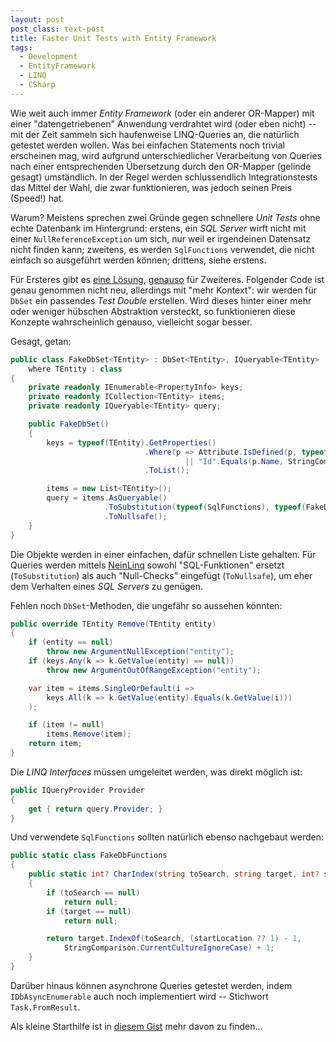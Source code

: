 ```yaml
---
layout: post
post_class: text-post
title: Faster Unit Tests with Entity Framework
tags:
  - Development
  - EntityFramework
  - LINQ
  - CSharp
---
```

Wie weit auch immer *Entity Framework* (oder ein anderer OR-Mapper) mit einer "datengetriebenen" Anwendung verdrahtet wird (oder eben nicht) -- mit der Zeit sammeln sich haufenweise LINQ-Queries an, die natürlich getestet werden wollen. Was bei einfachen Statements noch trivial erscheinen mag, wird aufgrund unterschiedlicher Verarbeitung von Queries nach einer entsprechenden Übersetzung durch den OR-Mapper (gelinde gesagt) umständlich. In der Regel werden schlussendlich Integrationstests das Mittel der Wahl, die zwar funktionieren, was jedoch seinen Preis (Speed!) hat.

Warum? Meistens sprechen zwei Gründe gegen schnellere *Unit Tests* ohne echte Datenbank im Hintergrund: erstens, ein *SQL Server* wirft nicht mit einer `NullReferenceException` um sich, nur weil er irgendeinen Datensatz nicht finden kann; zweitens, es werden `SqlFunctions` verwendet, die nicht einfach so ausgeführt werden können; drittens, siehe erstens.

Für Ersteres gibt es [eine Lösung][1], [genauso][0] für Zweiteres. Folgender Code ist genau genommen nicht neu, allerdings mit "mehr Kontext": wir werden für `DbSet` ein passendes *Test Double* erstellen. Wird dieses hinter einer mehr oder weniger hübschen Abstraktion versteckt, so funktionieren diese Konzepte wahrscheinlich genauso, vielleicht sogar besser.

Gesagt, getan:

```csharp
public class FakeDbSet<TEntity> : DbSet<TEntity>, IQueryable<TEntity>
    where TEntity : class
{
    private readonly IEnumerable<PropertyInfo> keys;
    private readonly ICollection<TEntity> items;
    private readonly IQueryable<TEntity> query;

    public FakeDbSet()
    {
        keys = typeof(TEntity).GetProperties()
                              .Where(p => Attribute.IsDefined(p, typeof(KeyAttribute))
                                       || "Id".Equals(p.Name, StringComparison.Ordinal))
                              .ToList();

        items = new List<TEntity>();
        query = items.AsQueryable()
                     .ToSubstitution(typeof(SqlFunctions), typeof(FakeDbFunctions))
                     .ToNullsafe();
    }
}
```

Die Objekte werden in einer einfachen, dafür schnellen Liste gehalten. Für Queries werden mittels [NeinLinq][3] sowohl "SQL-Funktionen" ersetzt (`ToSubstitution`) als auch "Null-Checks" eingefügt (`ToNullsafe`), um eher dem Verhalten eines *SQL Servers* zu genügen.

Fehlen noch `DbSet`-Methoden, die ungefähr so aussehen könnten:

```csharp
public override TEntity Remove(TEntity entity)
{
    if (entity == null)
        throw new ArgumentNullException("entity");
    if (keys.Any(k => k.GetValue(entity) == null))
        throw new ArgumentOutOfRangeException("entity");

    var item = items.SingleOrDefault(i =>
        keys.All(k => k.GetValue(entity).Equals(k.GetValue(i)))
    );

    if (item != null)
        items.Remove(item);
    return item;
}
```

Die *LINQ Interfaces* müssen umgeleitet werden, was direkt möglich ist:

```csharp
public IQueryProvider Provider
{
    get { return query.Provider; }
}
```

Und verwendete `SqlFunctions` sollten natürlich ebenso nachgebaut werden:

```csharp
public static class FakeDbFunctions
{
    public static int? CharIndex(string toSearch, string target, int? startLocation)
    {
        if (toSearch == null)
            return null;
        if (target == null)
            return null;

        return target.IndexOf(toSearch, (startLocation ?? 1) - 1,
            StringComparison.CurrentCultureIgnoreCase) + 1;
    }
}
```

Darüber hinaus können asynchrone Queries getestet werden, indem `IDbAsyncEnumerable` auch noch implementiert wird -- Stichwort `Task.FromResult`.

Als kleine Starthilfe ist in [diesem Gist][2] mehr davon zu finden...


[0]: /2014/12/17/replacing-functions-within-linq-queries/
[1]: /2014/02/28/graceful-null-safe-linq-queries/
[2]: https://gist.github.com/axelheer/bdbbd2f92600a45f22d6
[3]: https://www.nuget.org/packages/NeinLinq/
